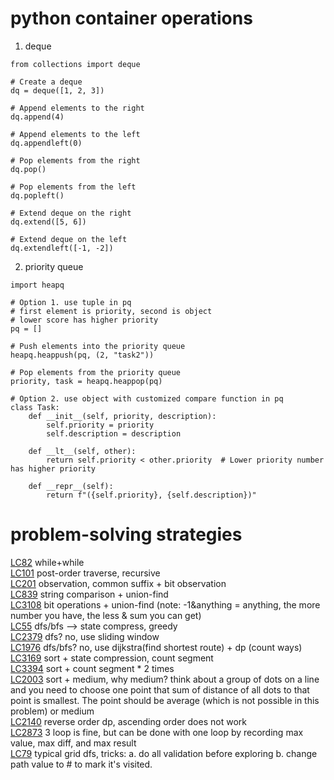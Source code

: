 # python container operations
1. deque
```
from collections import deque

# Create a deque
dq = deque([1, 2, 3])

# Append elements to the right
dq.append(4)

# Append elements to the left
dq.appendleft(0)

# Pop elements from the right
dq.pop()

# Pop elements from the left
dq.popleft()

# Extend deque on the right
dq.extend([5, 6])

# Extend deque on the left
dq.extendleft([-1, -2])
```
2. priority queue
```
import heapq

# Option 1. use tuple in pq
# first element is priority, second is object
# lower score has higher priority
pq = []

# Push elements into the priority queue
heapq.heappush(pq, (2, "task2"))

# Pop elements from the priority queue
priority, task = heapq.heappop(pq)

# Option 2. use object with customized compare function in pq
class Task:
    def __init__(self, priority, description):
        self.priority = priority
        self.description = description

    def __lt__(self, other):
        return self.priority < other.priority  # Lower priority number has higher priority

    def __repr__(self):
        return f"({self.priority}, {self.description})"
```

# problem-solving strategies
[LC82](https://leetcode.com/problems/remove-duplicates-from-sorted-list-ii) while+while  
[LC101](https://leetcode.com/problems/symmetric-tree) post-order traverse, recursive  
[LC201](https://leetcode.com/problems/bitwise-and-of-numbers-range) observation, common suffix + bit observation  
[LC839](https://leetcode.com/problems/similar-string-groups) string comparison + union-find  
[LC3108](https://leetcode.com/problems/minimum-cost-walk-in-weighted-graph) bit operations + union-find (note: -1&anything = anything, the more number you have, the less & sum you can get)  
[LC55](https://leetcode.com/problems/jump-game) dfs/bfs --> state compress, greedy  
[LC2379](https://leetcode.com/problems/minimum-recolors-to-get-k-consecutive-black-blocks) dfs? no, use sliding window  
[LC1976](https://leetcode.com/problems/number-of-ways-to-arrive-at-destination) dfs/bfs? no, use dijkstra(find shortest route) + dp (count ways)  
[LC3169](https://leetcode.com/problems/count-days-without-meetings) sort + state compression, count segment  
[LC3394](https://leetcode.com/problems/check-if-grid-can-be-cut-into-sections) sort + count segment * 2 times  
[LC2003](https://leetcode.com/problems/minimum-operations-to-make-a-uni-value-grid) sort + medium, why medium? think about a group of dots on a line and you need to choose one point that sum of distance of all dots to that point is smallest. The point should be average (which is not possible in this problem) or medium  
[LC2140](https://leetcode.com/problems/solving-questions-with-brainpower) reverse order dp, ascending order does not work  
[LC2873](https://leetcode.com/problems/maximum-value-of-an-ordered-triplet-i) 3 loop is fine, but can be done with one loop by recording max value, max diff, and max result  
[LC79](https://leetcode.com/problems/word-search) typical grid dfs, tricks: a. do all validation before exploring b. change path value to # to mark it's visited.  
